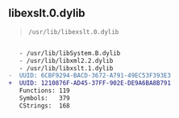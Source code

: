 ## libexslt.0.dylib

> `/usr/lib/libexslt.0.dylib`

```diff

   - /usr/lib/libSystem.B.dylib
   - /usr/lib/libxml2.2.dylib
   - /usr/lib/libxslt.1.dylib
-  UUID: 6CBF9294-BACD-3672-A791-49EC53F393E3
+  UUID: 1210876F-AD45-37FF-902E-DE9A6BA8B791
   Functions: 119
   Symbols:   379
   CStrings:  168

```

